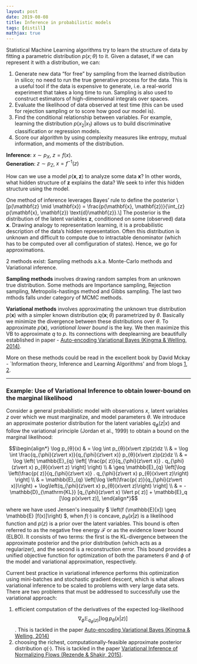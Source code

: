 ```yaml
---
layout: post
date: 2019-08-08
title: Inference in probabilistic models
tags: [distill]
mathjax: true
---
```


Statistical Machine Learning algorithms try to learn the structure of data by fitting a parametric distribution $p(x;θ)$ to it. Given a dataset, if we can represent it with a distribution, we can:

1. Generate new data “for free” by sampling from the learned distribution in silico; no need to run the true generative process for the data. This is a useful tool if the data is expensive to generate, i.e. a real-world experiment that takes a long time to run. Sampling is also used to construct estimators of high-dimensional integrals over spaces.
2. Evaluate the likelihood of data observed at test time (this can be used for rejection sampling or to score how good our model is).
3. Find the conditional relationship between variables. For example, learning the distribution $p(x_2\vert x_1)$ allows us to build discriminative classification or regression models.
4. Score our algorithm by using complexity measures like entropy, mutual information, and moments of the distribution.

__Inference__: $x\sim p_{X}$, $z=f(x)$.  
__Generation__: $z\sim p_{Z}$, $x=f^{-1}(z)$

How can we use a model $p(\mathbf{x}, \mathbf{z})$ to analyze some data $\mathbf{x}$? In other words, what hidden structure of $\mathbf{z}$ explains the data? We seek to infer this hidden structure using the model.

One method of inference leverages Bayes’ rule to define the posterior
\\[p(\mathbf{z} \mid \mathbf{x}) = \frac{p(\mathbf{x}, \mathbf{z})}{\int_{z} p(\mathbf{x}, \mathbf{z}) \text{d}\mathbf{z}}.\\]
​​ 
The posterior is the distribution of the latent variables $\mathbf{z}$, conditioned on some (observed) data $\mathbf{x}$. Drawing analogy to representation learning, it is a probabilistic description of the data’s hidden representation. Often this distribution is unknown and difficult to compute due to intractable denominator (which has to be computed over all comfiguration of states). Hence, we go for approximations.

$2$ methods exist: Sampling methods a.k.a. Monte-Carlo methods and Variational inference.

**Sampling methods** involves drawing random samples from an unknown true distribution. Some methods are Importance sampling, Rejection sampling, Metropolis-hastings method and Gibbs sampling. The last two mthods falls under category of MCMC methods.

**Variational methods** involves approximating the unknown true distribution $p(\mathbf{x})$ with a simpler known distribution $q(\mathbf{x};\theta)$ parametrized by $\theta$. Basically we minimize the divergence between these distributions over $\theta$. To approximate $p(\mathbf{x})$, *variational lower bound* is the key. We then maximize this VB to approximate $q$ to $p$. Its connections with deeplearning are beautifully established in paper - [Auto-encoding Variational Bayes (Kingma & Welling, 2014)](https://arxiv.org/abs/1312.6114).

More on these methods could be read in the excellent book by David Mckay - `Information theory, Inference and Learning Algorithms' and from blogs [1](https://medium.com/neuralspace/inference-in-probabilistic-models-monte-carlo-and-deterministic-methods-eae8800ee095), [2](http://arogozhnikov.github.io/2016/12/19/markov_chain_monte_carlo.html).

---

### Example: Use of Variational Inference to obtain lower-bound on the marginal likelihood
Consider a general probabilistic model with observations $x$, latent variables $z$ over which we must marginalize, and model parameters $θ$. We introduce an approximate posterior distribution for the latent variables $q_{\phi}(z\vert x)$ and follow the variational principle (Jordan et al., 1999) to obtain a bound on the marginal likelihood: 

$$\begin{align*} \log p_{θ}(x) & = \log \int p_{θ}(x\vert z)p(z)dz \\ 
                              & = \log \int \frac{q_{\phi}(z\vert x)}{q_{\phi}(z\vert x)} p_{θ}(x\vert z)p(z)dz \\
                              & = \log \left( \mathbb{E}_{q} \left[ \frac{p( z)}{q_{\phi}(z\vert x)} . q_{\phi}(z\vert x) p_{θ}(x\vert z) \right] \right) \\
                              & \geq \mathbb{E}_{q} \left[\log \left(\frac{p( z)}{q_{\phi}(z\vert x)} . q_{\phi}(z\vert x) p_{θ}(x\vert z)\right) \right]  \\
                              & = \mathbb{E}_{q} \left[\log \left(\frac{p( z)}{q_{\phi}(z\vert x)}\right) + \log\left(q_{\phi}(z\vert x) p_{θ}(x\vert z)\right) \right]  \\
                              & = -\mathbb{D}_{\mathrm{KL}} [q_{\phi}(z\vert x) \Vert p( z)] + \mathbb{E}_q [\log p(x\vert z)],
        \end{align*}$$

where we have used Jensen's inequality $ \left(f (\mathbb{E}[x]) \geq \mathbb{E} [f(x)]\right) $, when $f(\cdot)$ is concave, $p_θ (x\vert z)$ is a likelihood function and $p(z)$ is a prior over the latent variables. This bound is often referred to as the negative free energy $\mathcal{F}$ or as the evidence lower bound (ELBO). It consists of two terms: the first is the KL-divergence between the approximate posterior and the prior distribution (which acts as a regularizer), and the second is a reconstruction error. This bound provides a unified objective function for optimization of both the parameters $θ$ and $\phi$ of the model and variational approximation, respectively.

Current best practice in variational inference performs this optimization using mini-batches and stochastic gradient descent, which is what allows variational inference to be scaled to problems with very large data sets. There are two problems that must be addressed to successfully use the variational approach:

1. efficient computation of the derivatives of the expected log-likelihood $$\nabla_{\phi} \mathbb{E}_{q_{\phi}(z)}\left[\log p_{\theta} (x\vert z)\right]$$. This is tackled in the paper [Auto-encoding Variational Bayes (Kingma & Welling, 2014)](https://arxiv.org/abs/1312.6114) 
2. choosing the richest, computationally-feasible approximate posterior distribution $q(·)$. This is tackled in the paper [Variational Inference of Normalizing Flows (Rezende & Shakir, 2015)](/post/checksum/).
